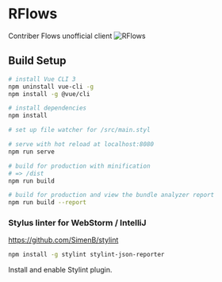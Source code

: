 # RFlows

Contriber Flows unofficial client
![RFlows](https://imgur.com/z2INjeb.png "RFlows")


## Build Setup

``` bash
# install Vue CLI 3
npm uninstall vue-cli -g
npm install -g @vue/cli

# install dependencies
npm install

# set up file watcher for /src/main.styl

# serve with hot reload at localhost:8080
npm run serve

# build for production with minification
# => /dist
npm run build

# build for production and view the bundle analyzer report
npm run build --report
```


### Stylus linter for WebStorm / IntelliJ

https://github.com/SimenB/stylint

``` bash
npm install -g stylint stylint-json-reporter
```

Install and enable Stylint plugin.
